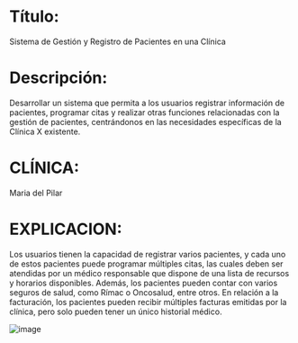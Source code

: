 # Título: 
Sistema de Gestión y Registro de Pacientes en una Clínica
# Descripción: 
Desarrollar un sistema que permita a los usuarios registrar información de pacientes, programar citas y realizar otras funciones relacionadas con la gestión de pacientes, centrándonos en las necesidades específicas de la Clínica X existente.
# CLÍNICA: 
Maria del Pilar
# EXPLICACION: 
Los usuarios tienen la capacidad de registrar varios pacientes, y cada uno de estos pacientes puede programar múltiples citas, las cuales deben ser atendidas por un médico responsable que dispone de una lista de recursos y horarios disponibles.
Además, los pacientes pueden contar con varios seguros de salud, como Rímac o Oncosalud, entre otros.
En relación a la facturación, los pacientes pueden recibir múltiples facturas emitidas por la clínica, pero solo pueden tener un único historial médico.

![image](https://github.com/MarcosAlanya19/Clinica-JFrame/assets/103856433/4baff1e6-078a-4ffd-b7c3-86b7fafe743c)
